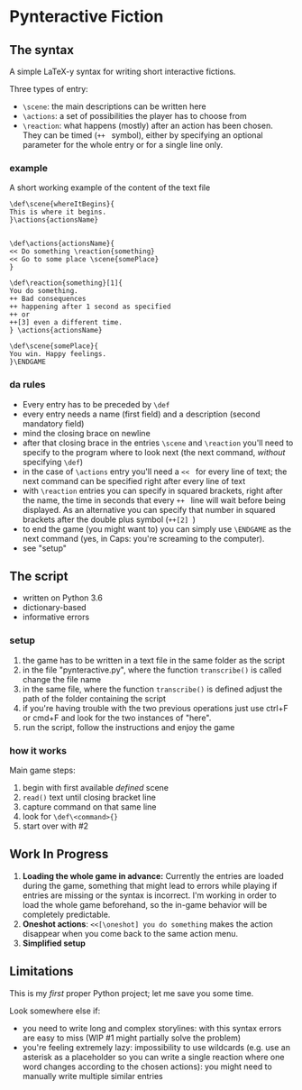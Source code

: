 # Pynteractive Fiction

## The syntax

A simple LaTeX-y syntax for writing short interactive fictions.

Three types of entry: 
* `\scene`: the main descriptions can be written here 
* `\actions`: a set of possibilities the player has to choose from 
* `\reaction`: what happens (mostly) after an action has been chosen. They can be timed (`++ ` symbol), either by specifying an optional parameter for the whole entry or for a single line only.

### example
A short working example of the content of the text file
```
\def\scene{whereItBegins}{
This is where it begins.
}\actions{actionsName}


\def\actions{actionsName}{
<< Do something \reaction{something}
<< Go to some place \scene{somePlace}
}

\def\reaction{something}[1]{
You do something.
++ Bad consequences
++ happening after 1 second as specified
++ or
++[3] even a different time.
} \actions{actionsName}

\def\scene{somePlace}{
You win. Happy feelings.
}\ENDGAME
```

### da rules
- Every entry has to be preceded by `\def`
- every entry needs a name (first field) and a description (second mandatory field)
- mind the closing brace on newline
- after that closing brace in the entries `\scene` and `\reaction` you'll need to specify to the program where to look next (the next command, *without* specifying `\def`)
- in the case of `\actions` entry you'll need a `<< ` for every line of text; the next command can be specified right after every line of text
- with `\reaction` entries you can specify in squared brackets, right after the name, the time in seconds that every `++ ` line will wait before being displayed. As an alternative you can specify that number in squared brackets after the double plus symbol (`++[2] `) 
- to end the game (you might want to) you can simply use `\ENDGAME` as the next command (yes, in Caps: you're screaming to the computer).
- see "setup"

## The script
* written on Python 3.6
* dictionary-based
* informative errors

### setup
1. the game has to be written in a text file in the same folder as the script
2. in the file "pynteractive.py", where the function `transcribe()` is called change the file name
3. in the same file, where the function `transcribe()` is defined adjust the path of the folder containing the script 
4. if you're having trouble with the two previous operations just use ctrl+F or cmd+F and look for the two instances of "here".
5. run the script, follow the instructions and enjoy the game

### how it works
Main game steps:
1. begin with first available _defined_ scene
2. `read()` text until closing bracket line
3. capture command on that same line
4. look for `\def\<command>{}`
5. start over with #2

## Work In Progress
1. **Loading the whole game in advance:** Currently the entries are loaded during the game, something that might lead to errors while playing if entries are missing or the syntax is incorrect. I'm working in order to load the whole game beforehand, so the in-game behavior will be completely predictable.
2. **Oneshot actions**: `<<[\oneshot] you do something` makes the action disappear when you come back to the same action menu.
3. **Simplified setup**

## Limitations
This is my *first* proper Python project; let me save you some time. 

Look somewhere else if:
* you need to write long and complex storylines: with this syntax errors are easy to miss (WIP #1 might partially solve the problem)
* you're feeling extremely lazy: impossibility to use wildcards (e.g. use an asterisk as a placeholder so you can write a single reaction where one word changes according to the chosen actions): you might need to manually write multiple similar entries


